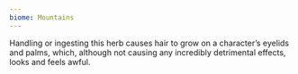 ```yaml
---
biome: Mountains
---
```

Handling or ingesting this herb causes hair to grow on a character’s eyelids and palms, which, although not causing any incredibly detrimental effects, looks and feels awful. 

